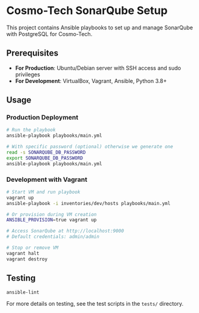# Cosmo-Tech SonarQube Setup

This project contains Ansible playbooks to set up and manage SonarQube with PostgreSQL for Cosmo-Tech.

## Prerequisites

- **For Production**: Ubuntu/Debian server with SSH access and sudo privileges
- **For Development**: VirtualBox, Vagrant, Ansible, Python 3.8+


## Usage

### Production Deployment

```sh
# Run the playbook
ansible-playbook playbooks/main.yml

# With specific password (optional) otherwise we generate one
read -s SONARQUBE_DB_PASSWORD
export SONARQUBE_DB_PASSWORD
ansible-playbook playbooks/main.yml
```

### Development with Vagrant

```sh
# Start VM and run playbook
vagrant up
ansible-playbook -i inventories/dev/hosts playbooks/main.yml

# Or provision during VM creation
ANSIBLE_PROVISION=true vagrant up

# Access SonarQube at http://localhost:9000
# Default credentials: admin/admin

# Stop or remove VM
vagrant halt
vagrant destroy
```


## Testing

```sh
ansible-lint
```

For more details on testing, see the test scripts in the `tests/` directory.
